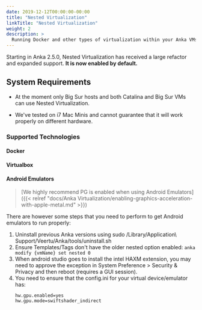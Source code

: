 ```yaml
---
date: 2019-12-12T00:00:00-00:00
title: "Nested Virtualization"
linkTitle: "Nested Virtualization"
weight: 2
description: >
  Running Docker and other types of virtualization within your Anka VMs
---
```


Starting in Anka 2.5.0, Nested Virtualization has received a large refactor and expanded support. **It is now enabled by default.**

## System Requirements

- At the moment only Big Sur hosts and both Catalina and Big Sur VMs can use Nested Virtualization.

- We've tested on i7 Mac Minis and cannot guarantee that it will work properly on different hardware.

### Supported Technologies

#### Docker
#### Virtualbox
#### Android Emulators
  > [We highly recommend PG is enabled when using Android Emulators]({{< relref "docs/Anka Virtualization/enabling-graphics-acceleration-with-apple-metal.md" >}})

There are however some steps that you need to perform to get Android emulators to run properly:
1. Uninstall previous Anka versions using sudo /Library/Application\ Support/Veertu/Anka/tools/uninstall.sh
2. Ensure Templates/Tags don't have the older nested option enabled:  `anka modify {vmName} set nested 0`
3. When android studio goes to install the intel HAXM extension, you may need to approve the exception in System Preference > Security & Privacy and then reboot (requires a GUI session).
4. You need to ensure that the config.ini for your virtual device/emulator has:
    ```
    hw.gpu.enabled=yes
    hw.gpu.mode=swiftshader_indirect
    ```